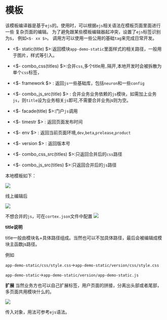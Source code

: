 # 模板

该模板编译器是基于`ejs`的。使用时，可以根据`ejs`相关语法在模板页面里面进行一些 复杂页面的编辑。
为了避免跟某些模板编辑器起冲突，设置了`ejs`标签识别为`$`，
例如`<$- xx $>`。
调用方可以使用一些公用的基础`tag`来完成日常开发。

- <$- static(title) $>:返回模块`app-demo-static`里面样式的相关路径，一般用于图片，样式等引入。
	
- <$- combo_css(titles) $>:合并`css`,多个title用`,`隔开,本地开发时会被拆散为单个`css`标签，
 
- <$- framework $> :  返回`js`一些基础库，包括`neuron`和一些`config`

- <$- combo_js_src(title) $> : 合并业务业务依赖的`js`模块，如需加上业务`js`，则`title`设为业务相关`js`即可,不需要合并业务js则为空。

- <$- facade(title) $>:门户`js`调用

- <$- timestr $> : 返回页面发布时间

- <$- env $> : 返回当前页面环境,`dev`,`beta`,`prelease`,`product`

- <$- version $> : 返回版本号

- <$- combo_css_src(titles) $>:只返回合并后的`css`路径

- <$- combo_js_src(titles) $>:只返回合并后的`js`路径

本地模板如下：

<img src="/images/1-2.png"/>

线上编辑后

<img src="/images/1-3.png"/>


不想合并的`js`，可在`cortex.json`文件中配置
<img src="/images/8-6.png"/>

**title说明**

title一般由模块名+具体路径组成。当然也可以不加具体路径，最后会被编辑成模
块主函数js路径。

例如

`app-demo-static/css/style.css`->`app-demo-static/version/css/style.css`

`app-demo-static`->`app-demo-static/version/app-demo-static.js`

**扩展**
当然业务方也可以自己扩展标签，用户页面的拼接，分离出头部或者尾部，多页面共用模块什么的。

<img src="/images/1-4.png"/>

传入对象，用法可参考`ejs`语法。


